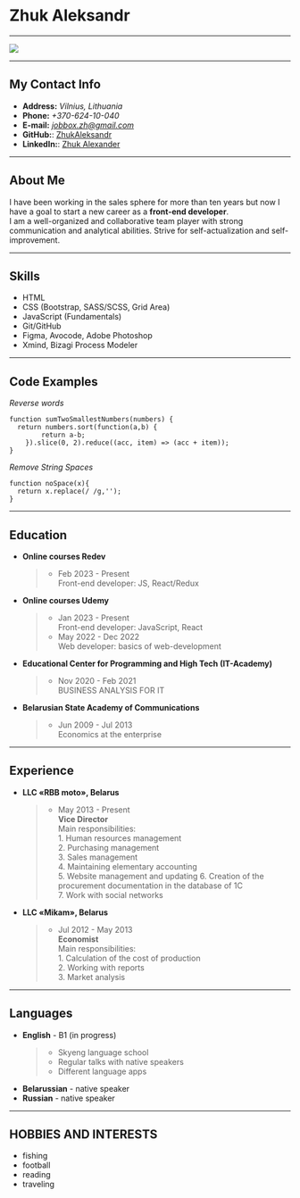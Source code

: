 # Zhuk Aleksandr
********* 
![](https://media.licdn.com/dms/image/C4E03AQFl3mI6gLDQ9w/profile-displayphoto-shrink_800_800/0/1657738699849?e=1683763200&v=beta&t=kvpN9m2yYmnFp3MyR-atDRbvIw8sPzzKjn8vwyKCeUo)
********* 
## My Contact Info
+ **Address:** *Vilnius, Lithuania*
+ **Phone:** *+370-624-10-040*
+ **E-mail:** *<jobbox.zh@gmail.com>*
+ **GitHub:**: [ZhukAleksandr](https://github.com/ZhukAleksandr)
+ **LinkedIn:**: [Zhuk Alexander](https://www.linkedin.com/in/zhuk-alexander-7a4095208/)
********* 
## About Me
 I have been working in the sales sphere for more than ten years but now I have a goal to start a new career as a **front-end developer**.    
  I am a well-organized and collaborative team player with strong communication and analytical abilities. Strive for self-actualization and self-improvement.
********* 
## Skills
- HTML
- CSS (Bootstrap, SASS/SCSS, Grid Area)
- JavaScript (Fundamentals)
- Git/GitHub 
- Figma, Avocode, Adobe Photoshop
- Xmind, Bizagi Process Modeler
********* 
## Code Examples
*Reverse words*
``` 
function sumTwoSmallestNumbers(numbers) {  
  return numbers.sort(function(a,b) {
        return a-b;
    }).slice(0, 2).reduce((acc, item) => (acc + item));
}
```
*Remove String Spaces*
```
function noSpace(x){
  return x.replace(/ /g,'');
}
```
********* 
## Education
+ **Online courses Redev** 
  > + Feb 2023 - Present  
    Front-end developer: JS,
React/Redux
+ **Online courses Udemy** 
  >  + Jan 2023 - Present  
    Front-end developer: JavaScript,
React
  >  + May 2022 - Dec 2022  
    Web developer: basics of web-development
+ **Educational Center for Programming
and High Tech (IT-Academy)**
  >  + Nov 2020 - Feb 2021  
    BUSINESS ANALYSIS FOR IT
+ **Belarusian State Academy of
Communications**
  >  + Jun 2009 - Jul 2013  
    Economics at the enterprise

********* 
## Experience
+ **LLC «RBB moto», Belarus**
  >  + May 2013 - Present  
    **Vice Director**  
    Main responsibilities:  
      1. Human resources management  
      2. Purchasing management  
      3. Sales management  
      4. Maintaining elementary accounting  
      5. Website management and updating
      6. Creation of the procurement documentation in the database of 1C  
      7. Work with social networks
+ **LLC «Mikam», Belarus**
  >  + Jul 2012 - May 2013  
    **Economist**  
    Main responsibilities:  
      1. Calculation of the cost of production  
      2. Working with reports  
      3. Market analysis  

********* 
## Languages
+ **English** - B1 (in progress)
  >+ Skyeng language school   
  >+ Regular talks with native speakers  
  >+ Different language apps
+ **Belarussian** - native speaker
+ **Russian** - native speaker    

********* 
## HOBBIES AND INTERESTS
+ fishing  
+ football  
+ reading  
+ traveling


